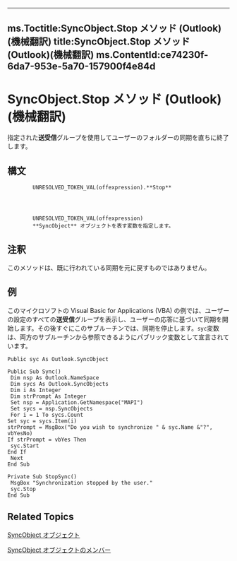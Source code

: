 

---
ms.Toctitle:SyncObject.Stop メソッド (Outlook)(機械翻訳)
title:SyncObject.Stop メソッド (Outlook)(機械翻訳)
ms.ContentId:ce74230f-6da7-953e-5a70-157900f4e84d
---
# SyncObject.Stop メソッド (Outlook)(機械翻訳)




指定された**送受信**グループを使用してユーザーのフォルダーの同期を直ちに終了します。

## 構文

            UNRESOLVED_TOKEN_VAL(offexpression).**Stop**




            UNRESOLVED_TOKEN_VAL(offexpression)
            **SyncObject** オブジェクトを表す変数を指定します。



## 注釈
このメソッドは、既に行われている同期を元に戻すものではありません。



## 例
このマイクロソフトの Visual Basic for Applications (VBA) の例では、ユーザーの設定のすべての**送受信**グループを表示し、ユーザーの応答に基づいて同期を開始します。その後すぐにこのサブルーチンでは、同期を停止します。`syc`変数は、両方のサブルーチンから参照できるようにパブリック変数として宣言されています。

```vba
Public syc As Outlook.SyncObject 
 
Public Sub Sync() 
 Dim nsp As Outlook.NameSpace 
 Dim sycs As Outlook.SyncObjects 
 Dim i As Integer 
 Dim strPrompt As Integer 
 Set nsp = Application.GetNamespace("MAPI") 
 Set sycs = nsp.SyncObjects 
 For i = 1 To sycs.Count 
Set syc = sycs.Item(i) 
strPrompt = MsgBox("Do you wish to synchronize " & syc.Name &"?", vbYesNo) 
If strPrompt = vbYes Then 
 syc.Start 
End If 
 Next 
End Sub 
 
Private Sub StopSync() 
 MsgBox "Synchronization stopped by the user." 
 syc.Stop 
End Sub 

```




## Related Topics

[SyncObject オブジェクト](099865b6-767f-8022-6839-875624f284f7.md)

[SyncObject オブジェクトのメンバー](591a3400-5001-666d-9c1f-31f5490978a8.md)





